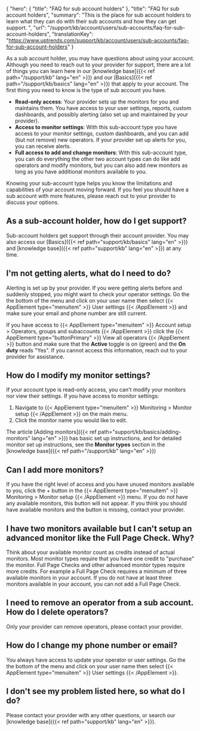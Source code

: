 {
  "hero": {
    "title": "FAQ for sub account holders"
  },
  "title": "FAQ for sub account holders",
  "summary": "This is the place for sub account holders to learn what they can do with their sub accounts and how they can get support. ",
  "url": "/support/kb/account/users/sub-accounts/faq-for-sub-account-holders",
  "translationKey": "https://www.uptrends.com/support/kb/account/users/sub-accounts/faq-for-sub-account-holders"
}

As a sub account holder, you may have questions about using your account. Although you need to reach out to your provider for support, there are a lot of things you can learn here in our [knowledge base]({{< ref path="/support/kb" lang="en" >}}) and our [Basics]({{< ref path="/support/kb/basics" lang="en" >}}) that apply to your account. The first thing you need to know is the type of sub account you have.

-   **Read-only access**: Your provider sets up the monitors for you and maintains them. You have access to your user settings, reports, custom dashboards, and possibly alerting (also set up and maintained by your provider).
-   **Access to monitor settings**: With this sub-account type you have access to your monitor settings, custom dashboards, and you can add (but not remove) new operators. If your provider set up alerts for you, you can receive alerts.
-   **Full access to add and change monitors**: With this sub-account type, you can do everything the other two account types can do like add operators and modify monitors, but you can also add new monitors as long as you have additional monitors available to you.

Knowing your sub-account type helps you know the limitations and capabilities of your account moving forward. If you feel you should have a sub account with more features, please reach out to your provider to discuss your options.


## As a sub-account holder, how do I get support?

Sub-account holders get support through their account provider. You may also access our [Basics]({{< ref path="support/kb/basics" lang="en" >}}) and [knowledge base]({{< ref path="support/kb" lang="en" >}}) at any time.

## I'm not getting alerts, what do I need to do?

Alerting is set up by your provider. If you were getting alerts before and suddenly stopped, you might want to check your operator settings. Go the the bottom of the menu and click on your user name then select {{< AppElement type="menuitem" >}} User settings {{< /AppElement >}} and make sure your email and phone number are still current. 

If you have access to {{< AppElement type="menuitem" >}} Account setup > Operators, groups and subaccounts {{< /AppElement >}} click the {{< AppElement type="buttonPrimary" >}} View all operators {{< /AppElement >}} button and make sure that the **Active** toggle is on (green) and the **On duty** reads "Yes". If you cannot access this information, reach out to your provider for assistance.

## How do I modify my monitor settings?

If your account type is read-only access, you can't modify your monitors nor view their settings. If you have access to monitor settings:

1.  Navigate to {{< AppElement type="menuitem" >}} Monitoring > Monitor setup {{< /AppElement >}} on the main menu.
2.  Click the monitor name you would like to edit.

The article [Adding monitors]({{< ref path="support/kb/basics/adding-monitors" lang="en" >}}) has basic set up instructions, and for detailed monitor set up instructions, see the **Monitor types** section in the [knowledge base]({{< ref path="/support/kb" lang="en" >}})

## Can I add more monitors?

If you have the right level of access and you have unused monitors available to you, click the + button in the {{< AppElement type="menuitem" >}} Monitoring > Monitor setup {{< /AppElement >}} menu. If you do not have any available monitors, this button will not appear. If you think you should have available monitors and the button is missing, contact your provider.

## I have two monitors available but I can't setup an advanced monitor like the Full Page Check. Why?

Think about your available monitor count as credits instead of actual monitors. Most monitor types require that you have one credit to "purchase" the monitor. Full Page Checks and other advanced monitor types require more credits. For example a Full Page Check requires a minimum of three available monitors in your account. If you do not have at least three monitors available in your account, you can not add a Full Page Check.

## I need to remove an operator from a sub account. How do I delete operators?

Only your provider can remove operators, please contact your provider.

## How do I change my phone number or email?

You always have access to update your operator or user settings. Go the the bottom of the menu and click on your user name then select {{< AppElement type="menuitem" >}} User settings {{< /AppElement >}}.

## I don't see my problem listed here, so what do I do?

Please contact your provider with any other questions, or search our [knowledge base]({{< ref path="support/kb" lang="en" >}}).
